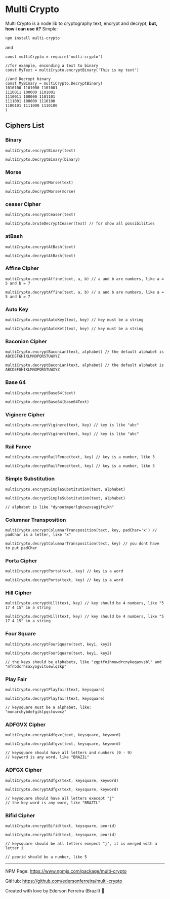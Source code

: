 # Multi Crypto

Multi Crypto is a node lib to cryptography text, encrypt and decrypt, **but, how i can use it?**
Simple:

```node
npm install multi-crypto
```

and

```node
const multiCrypto = require('multi-crypto')

//for example, enconding a text to binary
const MyText = multiCrypto.encryptBinary('This is my text')

//and Decrypt binary
const MyBinary = multiCrypto.DecryptBinary(
1010100 1101000 1101001 
1110011 100000 1101001 
1110011 100000 1101101 
1111001 100000 1110100 
1100101 1111000 1110100
)

```

## Ciphers List

### Binary

```node
multiCrypto.encryptBinary(text)

multiCrypto.DecryptBinary(binary)
```

### Morse

```node
multiCrypto.encryptMorse(text)

multiCrypto.DecryptMorse(morse)
```

### ceaser Cipher

```node
multiCrypto.encryptCeaser(text)

multiCrypto.bruteDecryptCeaser(text) // for show all possibilities
```

### atBash

```node
multiCrypto.encryptAtBash(text)

multiCrypto.decryptAtBash(text)
```

### Affine Cipher

```node
multiCrypto.encryptAffine(text, a, b) // a and b are numbers, like a = 5 and b = 7

multiCrypto.decryptAffine(text, a, b) // a and b are numbers, like a = 5 and b = 7
```

### Auto Key

```node
multiCrypto.encryptAutoKey(text, key) // key must be a string

multiCrypto.decryptAutoKet(text, key) // key must be a string
```

### Baconian Cipher

```node
multiCrypto.encryptBaconian(text, alphabet) // the default alphabet is ABCDEFGHIKLMNOPQRSTUWXYZ

multiCrypto.decryptBaconian(text, alphabet) // the default alphabet is ABCDEFGHIKLMNOPQRSTUWXYZ
```

### Base 64

```node
multiCrypto.encryptBase64(text)

multiCrypto.decryptBase64(base64Text)
```

### Viginere Cipher

```node
multiCrypto.encryptViginere(text, key) // key is like "abc"

multiCrypto.decryptViginere(text, key) // key is like "abc"
```

### Rail Fance

```node
multiCrypto.encryptRailFence(text, key) // key is a number, like 3

multiCrypto.decryptRailFence(text, key) // key is a number, like 3
```

### Simple Substitution

```node
multiCrypto.encryptSimpleSubstitution(text, alphabet)

multiCrypto.decryptSimpleSubstitution(text, alphabet)

// alphabet is like "dynoutmperlqbcwzvsagjfxikh"
```

### Columnar Transposition

```node
multiCrypto.encryptColumnarTransposition(text, key, padChar='x') // padChar is a letter, like "x"

multiCrypto.decryptColumnarTransposition(text, key) // you dont have to put padChar
```

### Porta Cipher

```node
multiCrypto.encryptPorta(text, key) // key is a word

multiCrypto.decryptPorta(text, key) // key is a word
```

### Hill Cipher

```node
multiCrypto.encryptHill(text, key) // key should be 4 numbers, like "5 17 4 15" in a string

multiCrypto.decryptHill(text, key) // key should be 4 numbers, like "5 17 4 15" in a string
```

### Four Square

```node
multiCrypto.encryptFourSquare(text, key1, key2)

multiCrypto.decryptFourSquare(text, key1, key2)

// the keys should be alphabets, like "zgptfoihmuwdrcnykeqaxvsbl" and "mfnbdcrhsaxyogvituewlqzkp"
```

### Play Fair

```node
multiCrypto.encryptPlayfair(text, keysquare)

multiCrypto.decryptPlayfair(text, keysquare)

// keysquare must be a alphabet, like:
"monarchybdefgiklpqstuvwxz"
```

### ADFGVX Cipher

```node
multiCrypto.encryptAdfgvx(text, keysquare, keyword)

multiCrypto.decryptAdfgvx(text, keysquare, keyword)

// keysquare should have all letters and numbers (0 - 9)
// keyword is any word, like "BRAZIL"
```

### ADFGX Cipher

```node
multiCrypto.encryptAdfgx(text, keysquare, keyword)

multiCrypto.decryptAdfgx(text, keysquare, keyword)

// keysquare should have all letters execept "j"
// the key word is any word, like "BRAZIL"
```

### Bifid Cipher

```node
multiCrypto.encryptBifid(text, keysquare, peorid)

multiCrypto.encryptBifid(text, keysquare, peorid)

// keysquare should be all letters exepect "j", it is merged with a letter i

// peorid should be a number, like 5
```



---
NPM Page: https://www.npmjs.com/package/multi-crypto

GitHub: https://github.com/edersonferreira/multi-crypto

Created with love by Ederson Ferreira (Brazil) :green_heart:
